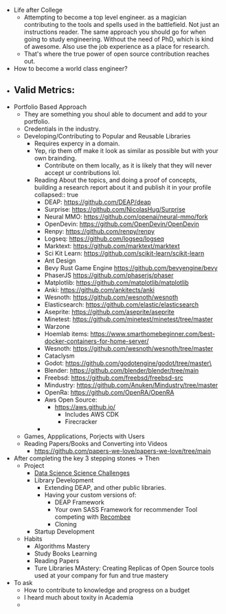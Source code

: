 - Life after College
	- Attempting to become a top level engineer. as a magician contributing to the tools and spells used in the battlefield. Not just an instructions reader. The same approach you should go for when going to study engineering. Without the need of PhD, which is kind of awesome. Also use the job experience as a place for research.
	- That's where the true power of open source contribution reaches out.
- How to become a world class engineer?
- Valid Metrics:
	-
- Portfolio Based Approach
	- They are something you shoul able to document and add to your portfolio.
	- Credentials in the industry.
	- Developing/Contributing to Popular and Reusable Libraries
		- Requires expercy in a domain.
		- Yep, rip them off make it look as similar as possible but with your own brainding.
			- Contribute on them locally, as it is likely that they will never accept ur contributions lol.
		- Reading About the topics, and doing a proof of concepts, building a research report about it and publish it in your profile
		  collapsed:: true
			- DEAP: https://github.com/DEAP/deap
			- Surprise: https://github.com/NicolasHug/Surprise
			- Neural MMO: https://github.com/openai/neural-mmo/fork
			- OpenDevin: https://github.com/OpenDevin/OpenDevin
			- Renpy: https://github.com/renpy/renpy
			- Logseq: https://github.com/logseq/logseq
			- Marktext: https://github.com/marktext/marktext
			- Sci Kit Learn: https://github.com/scikit-learn/scikit-learn
			- Ant Design
			- Bevy Rust Game Engine  https://github.com/bevyengine/bevy
			- PhaserJS https://github.com/phaserjs/phaser
			- Matplotlib: https://github.com/matplotlib/matplotlib
			- Anki: https://github.com/ankitects/anki
			- Wesnoth: https://github.com/wesnoth/wesnoth
			- Elasticsearch: https://github.com/elastic/elasticsearch
			- Aseprite: https://github.com/aseprite/aseprite
			- Minetest: https://github.com/minetest/minetest/tree/master
			- Warzone
			- Hoemlab items: https://www.smarthomebeginner.com/best-docker-containers-for-home-server/
			- Wesnoth: https://github.com/wesnoth/wesnoth/tree/master
			- Cataclysm
			- Godot:  https://github.com/godotengine/godot/tree/master\
			- Blender: https://github.com/blender/blender/tree/main
			- Freebsd: https://github.com/freebsd/freebsd-src
			- Mindustry: https://github.com/Anuken/Mindustry/tree/master
			- OpenRa: https://github.com/OpenRA/OpenRA
			- Aws Open Source:
				- https://aws.github.io/
					- Includes AWS CDK
					- Firecracker
			-
	- Games, Appplications, Porjects  with Users
	- Reading Papers/Books and Converting into Videos
		- https://github.com/papers-we-love/papers-we-love/tree/main
- After completing the key 3 stepping stones -> Then
	- Project
		- [Data Science Science Challenges](https://www.kaggle.com/competitions)
		- Library Development
			- Extending DEAP, and other public libraries.
			- Having your custom versions of:
				- DEAP Framework
				- Your own SASS Framework for recommender Tool competing with [Recombee](https://www.recombee.com/?utm_source=google&utm_medium=cpc&utm_id=20925549817&utm_campaign=[S]-Recombee-US-CAN&utm_term=recommender%20api&utm_content=686815073181&gclid=Cj0KCQjwxqayBhDFARIsAANWRnSY8Lwp3IVVJ8MBvo_gKjUmZgK8gK7SfPBc3-6XBOHzcSbyT6RtCOoaAqWNEALw_wcB&gad_source=1)
				- Cloning
		- Startup Development
	- Habits
		- Algorithms Mastery
		- Study Books Learning
		- Reading Papers
		- Ture Libraries MAstery: Creating Replicas of Open Source tools used at your company for fun and true mastery
- To ask
	- How to contribute to knowledge and progress on a budget
	- I heard much about toxity in Academia
	-